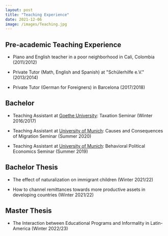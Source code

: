```yaml
---
layout: post
title: "Teaching Experience"
date: 2021-12-06
image: /images/Teaching.jpg
---
```


## Pre-academic Teaching Experience

- Piano and English teacher in a poor neighborhood in Cali, Colombia (2011/2012)

- Private Tutor (Math, English and Spanish) at "Schülerhilfe e.V." (2013/2014)

- Private Tutor (German for Foreigners) in Barcelona (2017/2018)

## Bachelor 

- Teaching Assistant at [Goethe University](https://www.wiwi.uni-frankfurt.de/startseite.html): Taxation Seminar (Winter 2016/2017)

- Teaching Assistant at [University of Munich](https://www.en.econ.uni-muenchen.de/index.html): Causes and Consequences of Migration Seminar (Summer 2020)

- Teaching Assistant at [University of Munich](https://www.en.econ.uni-muenchen.de/index.html): Behavioral Political Economics Seminar (Summer 2019)  

## Bachelor Thesis 

- The effect of naturalization on immigrant children (Winter 2021/22) 

- How to channel remittances towards more productive assets in developing countries (Winter 2021/22)

## Master Thesis

- The Interaction between Educational Programs and Informality in Latin-America (Winter 2022/23)
